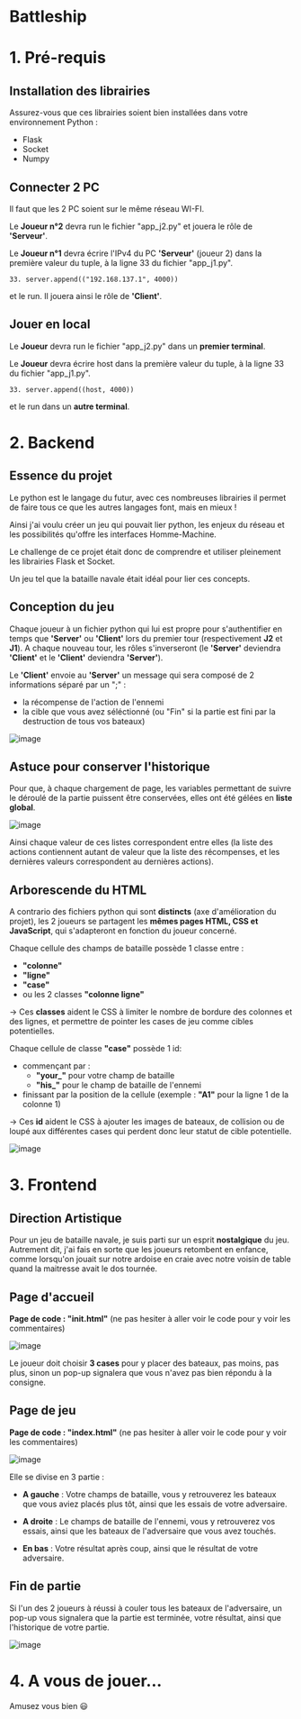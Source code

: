# Battleship

# 1. Pré-requis

## Installation des librairies

Assurez-vous que ces librairies soient bien installées dans votre environnement Python :

* Flask
* Socket
* Numpy

## Connecter 2 PC

Il faut que les 2 PC soient sur le même réseau WI-FI.

Le **Joueur n°2** devra run le fichier "app_j2.py" et jouera le rôle de **'Serveur'**.

Le **Joueur n°1** devra écrire l'IPv4 du PC **'Serveur'** (joueur 2) dans la première valeur du tuple, à la ligne 33 du fichier "app_j1.py".

    33. server.append(("192.168.137.1", 4000))

et le run. Il jouera ainsi le rôle de **'Client'**.

## Jouer en local

Le **Joueur** devra run le fichier "app_j2.py" dans un **premier terminal**.

Le **Joueur** devra écrire host dans la première valeur du tuple, à la ligne 33 du fichier "app_j1.py".

    33. server.append((host, 4000))

et le run dans un **autre terminal**.


# 2. Backend

## Essence du projet

Le python est le langage du futur, avec ces nombreuses librairies il permet de faire tous ce que les autres langages font, mais en mieux !

Ainsi j'ai voulu créer un jeu qui pouvait lier python, les enjeux du réseau et les possibilités qu'offre les interfaces Homme-Machine.


Le challenge de ce projet était donc de comprendre et utiliser pleinement les librairies Flask et Socket.

Un jeu tel que la bataille navale était idéal pour lier ces concepts.


## Conception du jeu

Chaque joueur à un fichier python qui lui est propre pour s'authentifier en temps que **'Server'** ou **'Client'** lors du premier tour (respectivement **J2** et **J1**). 
A chaque nouveau tour, les rôles s'inverseront (le **'Server'** deviendra **'Client'** et le **'Client'** deviendra **'Server'**).

Le **'Client'** envoie au **'Server'** un message qui sera composé de 2 informations séparé par un ";" :

* la récompense de l'action de l'ennemi
* la cible que vous avez séléctionné (ou "Fin" si la partie est fini par la destruction de tous vos bateaux)

![image](static/img/Code_2.png)


## Astuce pour conserver l'historique

Pour que, à chaque chargement de page, les variables permettant de suivre le déroulé de la partie puissent être conservées, elles ont été gélées en **liste global**.

![image](static/img/Code_1.png)

Ainsi chaque valeur de ces listes correspondent entre elles (la liste des actions contiennent autant de valeur que la liste des récompenses, et les dernières valeurs correspondent au dernières actions).


## Arborescende du HTML

A contrario des fichiers python qui sont **distincts** (axe d'amélioration du projet), les 2 joueurs se partagent les **mêmes pages HTML, CSS et JavaScript**, qui s'adapteront en fonction du joueur concerné.

Chaque cellule des champs de bataille possède 1 classe entre :
* **"colonne"**
* **"ligne"**
* **"case"**
* ou les 2 classes **"colonne ligne"**

-> Ces **classes** aident le CSS à limiter le nombre de bordure des colonnes et des lignes, et permettre de pointer les cases de jeu comme cibles potentielles.

Chaque cellule de classe **"case"** possède 1 id:
* commençant par :
    * **"your_"** pour votre champ de bataille
    * **"his_"** pour le champ de bataille de l'ennemi
* finissant par la position de la cellule (exemple : **"A1"** pour la ligne 1 de la colonne 1)

-> Ces **id** aident le CSS à ajouter les images de bateaux, de collision ou de loupé aux différentes cases qui perdent donc leur statut de cible potentielle.

![image](static/img/Code_3.png)


# 3. Frontend

## Direction Artistique

Pour un jeu de bataille navale, je suis parti sur un esprit **nostalgique** du jeu.
Autrement dit, j'ai fais en sorte que les joueurs retombent en enfance, comme lorsqu'on jouait sur notre ardoise en craie avec notre voisin de table quand la maitresse avait le dos tournée.


## Page d'accueil

**Page de code : "init.html"** (ne pas hesiter à aller voir le code pour y voir les commentaires)

![image](static/img/Guide_1.png)

Le joueur doit choisir **3 cases** pour y placer des bateaux, pas moins, pas plus, sinon un pop-up signalera que vous n'avez pas bien répondu à la consigne.

## Page de jeu

**Page de code : "index.html"** (ne pas hesiter à aller voir le code pour y voir les commentaires)

![image](static/img/Guide_2.png)

Elle se divise en 3 partie :

* **A gauche** : Votre champs de bataille, vous y retrouverez les bateaux que vous aviez placés plus tôt, ainsi que les essais de votre adversaire.

* **A droite** : Le champs de bataille de l'ennemi, vous y retrouverez vos essais, ainsi que les bateaux de l'adversaire que vous avez touchés.

* **En bas** : Votre résultat après coup, ainsi que le résultat de votre adversaire.


## Fin de partie

Si l'un des 2 joueurs à réussi à couler tous les bateaux de l'adversaire, un pop-up vous signalera que la partie est terminée, votre résultat, ainsi que l'historique de votre partie.

![image](static/img/Guide_3.png)


# 4. A vous de jouer...

Amusez vous bien 😃